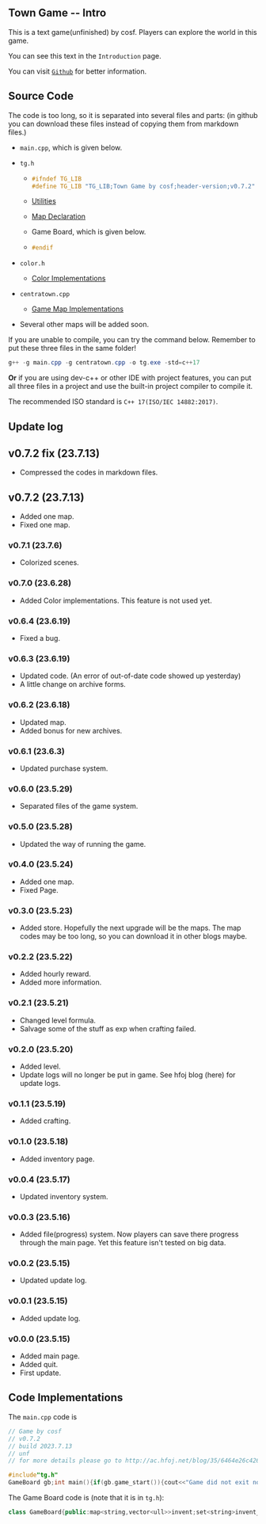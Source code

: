 ## Town Game -- Intro

This is a text game(unfinished) by cosf. Players can explore the world in this game.

You can see this text in the `Introduction` page.

You can visit [`Github`](https://github.com/FelixYu2021202/Town-Game/) for better information.

## Source Code

The code is too long, so it is separated into several files and parts: (in github you can download these files instead of copying them from markdown files.)

- `main.cpp`, which is given below.
- `tg.h`

  - ```cpp
    #ifndef TG_LIB
    #define TG_LIB "TG_LIB;Town Game by cosf;header-version;v0.7.2"
    ```

  - [Utilities](/blog/35/64731bf78710066d92d29796 "utility.md")
  - [Map Declaration](/blog/35/64731bf78710066d92d29796 "utility.md")
  - Game Board, which is given below.

  - ```cpp
    #endif
    ```

- `color.h`

  - [Color Implementations](/blog/35/649c3222da214f061b5d5cc5 "color.md")

- `centratown.cpp`

  - [Game Map Implementations](/blog/35/646cb7b28710066d92d00a77#1684846514151 "centratown.md")
- Several other maps will be added soon.

If you are unable to compile, you can try the command below. Remember to put these three files in the same folder!

```powershell
g++ -g main.cpp -g centratown.cpp -o tg.exe -std=c++17
```

**Or** if you are using dev-c++ or other IDE with project features, you can put all three files in a project and use the built-in project compiler to compile it.

The recommended ISO standard is `C++ 17(ISO/IEC 14882:2017)`.

## Update log

## v0.7.2 fix (23.7.13)

- Compressed the codes in markdown files.

## v0.7.2 (23.7.13)

- Added one map.
- Fixed one map.

### v0.7.1 (23.7.6)

- Colorized scenes.

### v0.7.0 (23.6.28)

- Added Color implementations.
  This feature is not used yet.

### v0.6.4 (23.6.19)

- Fixed a bug.

### v0.6.3 (23.6.19)

- Updated code. (An error of out-of-date code showed up yesterday)
- A little change on archive forms.

### v0.6.2 (23.6.18)

- Updated map.
- Added bonus for new archives.

### v0.6.1 (23.6.3)

- Updated purchase system.

### v0.6.0 (23.5.29)

- Separated files of the game system.

### v0.5.0 (23.5.28)

- Updated the way of running the game.

### v0.4.0 (23.5.24)

- Added one map.
- Fixed Page.

### v0.3.0 (23.5.23)

- Added store.
  Hopefully the next upgrade will be the maps.
  The map codes may be too long, so you can download it in other blogs maybe.

### v0.2.2 (23.5.22)

- Added hourly reward.
- Added more information.

### v0.2.1 (23.5.21)

- Changed level formula.
- Salvage some of the stuff as exp when crafting failed.

### v0.2.0 (23.5.20)

- Added level.
- Update logs will no longer be put in game.
  See hfoj blog (here) for update logs.

### v0.1.1 (23.5.19)

- Added crafting.

### v0.1.0 (23.5.18)

- Added inventory page.

### v0.0.4 (23.5.17)

- Updated inventory system.

### v0.0.3 (23.5.16)

- Added file(progress) system.
  Now players can save there progress through the main page.
  Yet this feature isn't tested on big data.

### v0.0.2 (23.5.15)

- Updated update log.

### v0.0.1 (23.5.15)

- Added update log.

### v0.0.0 (23.5.15)

- Added main page.
- Added quit.
- First update.

## Code Implementations

The `main.cpp` code is

```cpp
// Game by cosf
// v0.7.2
// build 2023.7.13
// unf
// for more details please go to http://ac.hfoj.net/blog/35/6464e26c426c19a595da2748#1684333164277

#include"tg.h"
GameBoard gb;int main(){if(gb.game_start()){cout<<"Game did not exit normally."<<endc;return-1;}return 0;}
```

The Game Board code is (note that it is in `tg.h`):

```cpp
class GameBoard{public:map<string,vector<ull>>invent;set<string>invent_names;mt19937_64 tst;void invent_cleanup(){set<string>res_in;for(string in:invent_names){int ii=0;for(int i=0;i<10;i++){if(invent[in][i]!=0){res_in.insert(in);ii=1;break;}}if(!ii&&invent[in].size()){invent.erase(in);}}invent_names=res_in;}void invent_add(string type,int lv,ull num){if(!invent_names.count(type)){invent_names.insert(type);invent[type]=vector<ull>(10);}invent[type][lv]+=num;}bool check_purchase(string type,int lv,ull num){if(!invent_names.count(type)){return false;}return invent[type][lv]>=num;}void invent_purchase(string type,int lv,ull num){invent[type][lv]-=num;}ull sucde[9]={4,20,100,50,100,250,1000,4000,20000};ull sucnu[9]={1,1,3,1,1,1,1,1,1};ull cvslu[9]={3,15,20,30,50,100,250,750,2500};ull cvsld[10]={0,5,25,45,70,150,400,1500,7000,35000};ull craft(ull num,ull de,ull nu){ull res=0;for(int i=1;i<=num;i++){res+=(tst()%de)<nu;}return res;}string scr[10]={"25%   ","5%    ","3%    ","2%    ","1%    ","0.4%  ","0.1%  ","0.025%","0.005%"};vector<void(*)()>lvc;int level=1;ull lne[100]={0,100,250,1250,5000,25000,125000,500000,2500000,12500000,50000000,250000000,1250000000,5000000000};ull expr[10]={0,0,0,1,1,2,4,7,14};ull exp=0;vector<pii>ulb{{0,0},{0,10},{1,10},{2,9},{3,6},{3,35},{4,8},{5,1},{5,6},{5,16},{6,1},{6,5},{6,15},{7,1}};void update_level(){while(exp>=lne[level]){exp-=lne[level];invent_add("coin",ulb[level].first,ulb[level].second);level++;}}void get_exp(ull num){exp+=num;update_level();}ull lstr=0;pii purchase(string sn,string in,int sc,int c){vector<int>able;vector<ull>nd(10,0);int c0=c;for(int i=sc;i;i--){c0*=cvsld[i];}for(int i=0;i<sc;i++){if(check_purchase(in,i,c0)){able.push_back(i);nd[i]=c0;}c0/=cvsld[i+1];}for(int i=sc;i<10;i++){if(check_purchase(in,i,c)){able.push_back(i);nd[i]=c;}c=ceil(c*1.0L/cvslu[i]);}if(!able.size()){lvc[sc]();cout<<"   Purchase"<<endc;cout<<endc;cout<<red<<"You don't have enough to buy it!"<<endc;cout<<"Enter to be back."<<endc;string input;getline(cin,input);return{-1,-1};}int slen=max(8UL,2+in.length());lvc[sc]();cout<<"   Purchase"<<endc;cout<<sn<<endc;cout<<endc;cout<<"These are the options you can choose (only one):"<<endc;cout<<yellow<<"|"<<string("-")*slen<<"|"<<string("-------|")*able.size()<<endc;cout<<yellow<<"| "<<left<<setw(slen-1)<<"level"<<"|";for(int i:able){lvc[i]();cout<<"  "<<left<<setw(4)<<i<<yellow<<" |";}cout<<endc;cout<<yellow<<"|"<<string("-")*slen<<"|"<<string("-------|")*able.size()<<endc;cout<<yellow<<"| "<<left<<setw(slen-1)<<in<<"|";for(int i:able){lvc[i]();cout<<"  "<<left<<setw(4)<<itos(invent[in][i])<<yellow<<" |";}cout<<endc;cout<<yellow<<"|"<<string("-")*slen<<"|"<<string("-------|")*able.size()<<endc;cout<<yellow<<"|"<<string(" ")*slen<<"|";for(int i:able){cout<<red<<" -"<<left<<setw(4)<<itos(nd[i])<<yellow<<" |";}cout<<endc;cout<<yellow<<"|"<<string("-")*slen<<"|"<<string("-------|")*able.size()<<endc;cout<<yellow<<"| "<<left<<setw(slen-1)<<"result"<<"|";for(int i:able){lvc[i]();cout<<"  "<<left<<setw(4)<<itos(invent[in][i]-nd[i])<<yellow<<" |";}cout<<endc;cout<<yellow<<"|"<<string("-")*slen<<"|"<<string("-------|")*able.size()<<endc;cout<<"Please enter the choice("<<green<<"0"<<reset<<" ~ "<<white<<"9"<<reset<<") or abort(any other)."<<endc;string input;getline(cin,input);if(isdigit(input[0])){if(nd[input[0]^'0']){invent_purchase(in,input[0]^'0',nd[input[0]^'0']);return{input[0]^'0',nd[input[0]^'0']};}}return{-1,0};}pii consume(string sn,string in,int sc,ull de,ull num,ull mud,ull mun){vector<int>able;vector<puu>rate;for(int i=0;i<10;i++){if(check_purchase(in,i,1)){able.push_back(i);}}while(sc>0){de*=mun;num*=mud;tie(de,num)=reduce({de,num});sc--;}cout<<"   Choose one to consume."<<endc;cout<<sn<<endc;cout<<endc;int slen=max(13UL,in.length()+2);cout<<"These are the options you can choose (only one):"<<endc;cout<<yellow<<"|"<<string("-")*slen<<"|"<<string("--------|")*able.size()<<endc;cout<<yellow<<"| "<<left<<setw(slen-1)<<"level"<<"|";for(int i:able){lvc[i]();cout<<" "<<left<<setw(6)<<i<<yellow<<" |";}cout<<endc;cout<<yellow<<"|"<<string("-")*slen<<"|"<<string("--------|")*able.size()<<endc;cout<<yellow<<"| "<<left<<setw(slen-1)<<in<<"|";for(int i:able){lvc[i]();cout<<" "<<left<<setw(6)<<itos(invent[in][i])<<yellow<<" |";}cout<<endc;cout<<yellow<<"|"<<string("-")*slen<<"|"<<string("--------|")*able.size()<<endc;cout<<yellow<<"| "<<left<<setw(slen-1)<<"remain rate"<<"|";for(int i=0;i<9;i++){rate.push_back({de,num});if(binary_search(able.begin(),able.end(),i)){lvc[i]();cout<<" "<<left<<setw(5)<<to_string(num*100UL*1.0L/de).substr(0,5)<<"%"<<yellow<<" |";}de*=mud;num*=mun;tie(de,num)=reduce({de,num});}cout<<endc;cout<<yellow<<"|"<<string("-")*slen<<"|"<<string("--------|")*able.size()<<endc;cout<<"Please enter the choice("<<green<<"0"<<reset<<" ~ "<<white<<"9"<<reset<<") or abort(any other)."<<endc;string input;getline(cin,input);if(isdigit(input[0])){if(binary_search(able.begin(),able.end(),input[0]^'0')){ull rem=craft(1UL,rate[input[0]^'0'].first,rate[input[0]^'0'].second);if(!rem){invent_purchase(in,input[0]^'0',1);}return{input[0]^'0',1UL-rem};}}return{-1,0};}SGET_RET main_page(string arg){cout<<"          Main page"<<endc;cout<<magenta<<"> Inventory(C) > Level(E)"<<endc;cout<<green<<"> Store(P)"<<endc;cout<<blue<<"> Explore(F)"<<endc;cout<<green<<"> Load(L)      > Save(S)"<<endc;cout<<red<<"> Quit(Q)      > Save & Quit(A)"<<endc;cout<<"> Introduction(I)"<<endc;string input;while(getline(cin,input)){System_Clear();if(input=="Q"){return sget("exit;exit;");}elif(input=="I"){return sget("introduction;exit;");}elif(input=="L"){return sget("load_invent;load;");}elif(input=="S"){return sget("load_invent;save;main_page;");}elif(input=="A"){return sget("load_invent;save;exit;");}elif(input=="C"){return sget("invent_page;main_page;exit;");}elif(input=="E"){return sget("level_page;main_page;exit;");}elif(input=="P"){return sget("store_page;main_page;exit;");}elif(input=="F"){return sget("town_1;main_page;exit;");}cout<<"          Main page"<<endc;cout<<magenta<<"> Inventory(C) > Level(E)"<<endc;cout<<green<<"> Store(P)"<<endc;cout<<blue<<"> Explore(F)"<<endc;cout<<green<<"> Load(L)      > Save(S)"<<endc;cout<<red<<"> Quit(Q)      > Save & Quit(A)"<<endc;cout<<"> Introduction(I)"<<endc;}return sget("exit;exit;");}SGET_RET introduction(string arg){cout<<"    Introduction"<<endc;cout<<"This is a text game(unfinished) by "<<blue<<"cosf"<<reset<<". Players can explore the world in this game."<<endc;cout<<endc;cout<<red<<"> Exit(Q)"<<endc;string input;while(getline(cin,input)){System_Clear();if(input=="Q"){return sget("main_page;exit;");}cout<<"    Introduction"<<endc;cout<<"This is a text game(unfinished) by "<<blue<<"cosf"<<reset<<". Players can explore the world in this game."<<endc;cout<<endc;cout<<red<<"> Exit(Q)"<<endc;}return sget("exit;exit;");}SGET_RET load_invent(string arg){SGET_RET par=sget(arg);if(par.curtsk=="save"){cout<<green<<"   Save Game Progress"<<endc;cout<<"Which file do you want to save to?"<<endc<<green;string fin;cin>>fin;cout<<reset;invent_cleanup();update_level();ofstream file(fin);file<<"comment;saved - "<<time(0)<<", load saved;";file<<"invent;"<<invent.size()<<";";for(pair<string,vector<ull>>iter:invent){file<<iter.first<<";";for(int i=0;i<10;i++){file<<iter.second[i]<<";";}}file<<"level;"<<level<<";"<<exp<<";";file<<"reward;"<<lstr<<";";file<<"maps;";file<<"town_1;"<<town_1.save();file<<"plains_2;"<<plains_2.save();return sget(par.curarg+"exit;");}elif(par.curtsk=="load"){cout<<green<<"   Load Game Progress"<<endc;cout<<"Which file do you want to load?"<<endc<<green;string fin;cin>>fin;cout<<reset;ifstream file(fin);invent.clear();invent_names.clear();string dat;getline(file,dat);SGET_RET tgm=sget(dat);while(tgm.curtsk.size()){if(tgm.curtsk=="comment"){next(tgm);next(tgm);}if(tgm.curtsk=="invent"){next(tgm);int nos=stoi(tgm.curtsk);next(tgm);for(int i=0;i<nos;i++){string stfn=tgm.curtsk;next(tgm);for(int j=0;j<10;j++){invent_add(stfn,j,stoi(tgm.curtsk));next(tgm);}}}if(tgm.curtsk=="level"){next(tgm);level=stoi(tgm.curtsk);next(tgm);exp=stoi(tgm.curtsk);next(tgm);}if(tgm.curtsk=="reward"){next(tgm);lstr=stoi(tgm.curtsk);next(tgm);}if(tgm.curtsk=="maps"){next(tgm);if(tgm.curtsk=="town_1"){tgm=town_1.load(tgm);}if(tgm.curtsk=="plains_2"){tgm=plains_2.load(tgm);}}}invent_cleanup();update_level();return sget("main_page;exit;");}return sget("exit;exit;");}SGET_RET invent_page(string arg){invent_cleanup();string craft_line="(Place for crafting)";cout<<magenta<<"    Inventory"<<endc;cout<<endc;cout<<red<<craft_line<<endc;cout<<endc;cout<<yellow<<"|--------------------|------|------|------|------|------|------|------|------|------|------|"<<endc;cout<<yellow<<"| Name of Stuff      |";for(int i=0;i<10;i++){lvc[i]();cout<<" lv."<<i<<" "<<yellow<<"|";}cout<<endc;for(string in:invent_names){cout<<yellow<<"|--------------------|------|------|------|------|------|------|------|------|------|------|"<<endc;cout<<"| "<<left<<setw(18)<<in<<" |";for(int i=0;i<10;i++){lvc[i]();cout<<" "<<left<<setw(4)<<itos(invent[in][i])<<" "<<yellow<<"|";}cout<<endc;}cout<<yellow<<"|--------------------|------|------|------|------|------|------|------|------|------|------|"<<endc;cout<<endc;cout<<red<<"> Exit(Q)"<<endc;cout<<magenta<<"> Craft(C): "<<reset<<"the form is \"" << magenta << "C" << reset << ";type;" << yellow << "level" << reset << ";number;\", for example, \"" << magenta << "C" << reset << ";wood;" << green << "0" << reset << ";2\""<<endc;cout<<red<<"tips: Make sure you really want to craft it, since it's not undo-able."<<endc;cout<<"The success rates are:"<<endc;cout<<yellow<<"|--------|--------|--------|--------|--------|--------|--------|--------|--------|"<<endc;cout<<yellow<<"|";for(int i=0;i<9;i++){cout<<" "<<reset<<"lv";lvc[i]();cout<<i<<reset<<"=>";lvc[i+1]();cout<<i+1<<yellow<<" |";}cout<<endc;cout<<yellow<<"|";for(int i=0;i<9;i++){lvc[i+1]();cout<<" "<<scr[i]<<" "<<yellow<<"|";}cout<<endc;cout<<yellow<<"|--------|--------|--------|--------|--------|--------|--------|--------|--------|"<<endc;cout<<endc;cout<<green<<"> Hourly Reward(D): if the last time you get this reward is over 1h, you will get 10 lv.0(1 for lv. 6+, 2 for lv. 9+) coins."<<endc;string input;while(getline(cin,input)){if(input=="Q"){return sget(arg);}elif(input=="D"){ull now=time(0);if(now-lstr>=3600){lstr=now;if(level<6){invent_add("coin",0,10);}elif(level<9){invent_add("coin",1,10);}else{invent_add("coin",2,10);}}}else{SGET_RET intask=sget(input);if(intask.curtsk=="C"){next(intask);string in=intask.curtsk;next(intask);int lv=stoi(intask.curtsk);next(intask);ull nb=stoi(intask.curtsk);if(invent_names.count(in)&&0<=lv&&lv<9&&invent[in][lv]>=nb){ull suc=craft(nb,sucde[lv],sucnu[lv]);ull fld=nb-suc;get_exp(fld*expr[lv]);craft_line=" lv."+itos(lv)+" "+in+" * "+itos(nb)+" ==> lv."+itos(lv+1)+" "+in+" * "+itos(suc);invent_add(in,lv+1,suc);invent_purchase(in,lv,nb);}}}System_Clear();cout<<magenta<<"    Inventory"<<endc;cout<<endc;cout<<red<<craft_line<<endc;cout<<endc;cout<<yellow<<"|--------------------|------|------|------|------|------|------|------|------|------|------|"<<endc;cout<<yellow<<"| Name of Stuff      |";for(int i=0;i<10;i++){lvc[i]();cout<<" lv."<<i<<" "<<yellow<<"|";}cout<<endc;for(string in:invent_names){cout<<yellow<<"|--------------------|------|------|------|------|------|------|------|------|------|------|"<<endc;cout<<"| "<<left<<setw(18)<<in<<" |";for(int i=0;i<10;i++){lvc[i]();cout<<" "<<left<<setw(4)<<itos(invent[in][i])<<" "<<yellow<<"|";}cout<<endc;}cout<<yellow<<"|--------------------|------|------|------|------|------|------|------|------|------|------|"<<endc;cout<<endc;cout<<red<<"> Exit(Q)"<<endc;cout<<magenta<<"> Craft(C): "<<reset<<"the form is \"" << magenta << "C" << reset << ";type;" << yellow << "level" << reset << ";number;\", for example, \"" << magenta << "C" << reset << ";wood;" << green << "0" << reset << ";2\""<<endc;cout<<red<<"tips: Make sure you really want to craft it, since it's not undo-able."<<endc;cout<<"The success rates are:"<<endc;cout<<yellow<<"|--------|--------|--------|--------|--------|--------|--------|--------|--------|"<<endc;cout<<yellow<<"|";for(int i=0;i<9;i++){cout<<" "<<reset<<"lv";lvc[i]();cout<<i<<reset<<"=>";lvc[i+1]();cout<<i+1<<yellow<<" |";}cout<<endc;cout<<yellow<<"|";for(int i=0;i<9;i++){lvc[i+1]();cout<<" "<<scr[i]<<" "<<yellow<<"|";}cout<<endc;cout<<yellow<<"|--------|--------|--------|--------|--------|--------|--------|--------|--------|"<<endc;cout<<endc;cout<<green<<"> Hourly Reward(D): if the last time you get this reward is over 1h, you will get 10 lv.0(1 for lv. 6+, 2 for lv. 9+) coins."<<endc;}return sget(arg);}SGET_RET level_page(string arg){update_level();cout<<magenta<<"    Level"<<endc;cout<<"Currently your level is lv.";lvc[level-1]();cout<<level<<'.'<<endc;lvc[level-1]();cout<<right<<setw(15)<<exp<<reset<<" / ";lvc[level-1]();cout<<left<<setw(15)<<lne[level]<<endc;int sw=exp*31/lne[level];int rt=31-sw;cout<<"[";lvc[level-1]();cout<<string("*")*sw<<reset<<string(" ")*rt<<"]"<<endc;cout<<endc;cout<<"> Exit(Q)"<<endc;string input;while(getline(cin,input)){if(input=="Q"){return sget(arg);}}return sget(arg);}SGET_RET store_page(string arg){cout<<"   Version's Offer"<<endc;cout<<endc;cout<<green<<"> lv.0 wood * 10 (5 * lv.0 coins) (1)"<<endc;cout<<green<<"> lv.0 rock * 10 (6 * lv.0 coins) (2)"<<endc;cout<<yellow<<"> lv.1 stone * 1 (3 * lv.1 coins) (3)"<<endc;cout<<yellow<<"> lv.1 plank * 1 (2 * lv.1 coins) (4)"<<endc;cout<<endc;cout<<"> Exit(Q)"<<endc;string input;while(getline(cin,input)){if(input=="Q"){return sget(arg);}elif(input=="1"){if(purchase("lv.0 wood * 10","coin",0,5).first!=-1){invent_add("wood",0,10);}}elif(input=="2"){if(purchase("lv.0 rock * 10","coin",0,6).first!=-1){invent_add("rock",0,10);}}elif(input=="3"){if(purchase("lv.1 stone * 1","coin",1,3).first!=-1){invent_add("stone",1,1);}}elif(input=="4"){if(purchase("lv.1 plank * 1","coin",1,2).first!=-1){invent_add("plank",1,1);}}System_Clear();cout<<"   Version's Offer"<<endc;cout<<endc;cout<<green<<"> lv.0 wood * 10 (5 * lv.0 coins) (1)"<<endc;cout<<green<<"> lv.0 rock * 10 (6 * lv.0 coins) (2)"<<endc;cout<<yellow<<"> lv.1 stone * 1 (3 * lv.1 coins) (3)"<<endc;cout<<yellow<<"> lv.1 plank * 1 (2 * lv.1 coins) (4)"<<endc;cout<<endc;cout<<"> Exit(Q)"<<endc;}return sget(arg);}Town_1 town_1;Plains_2 plains_2;GameBoard(){tst=mt19937_64(time(0));invent_add("coin",0,50);lvc.push_back(set_green);lvc.push_back(set_green);lvc.push_back(set_yellow);lvc.push_back(set_yellow);lvc.push_back(set_blue);lvc.push_back(set_magenta);lvc.push_back(set_red);lvc.push_back(set_cyan);lvc.push_back(set_black);lvc.push_back(set_white);}int game_start(){string start_task="main_page;exit;";SGET_RET task=sget(start_task);while(task.curtsk.size()){System_Clear();if(task.curtsk=="main_page"){task=main_page(task.curarg);}elif(task.curtsk=="exit"){return 0;}elif(task.curtsk=="introduction"){task=introduction(task.curarg);}elif(task.curtsk=="load_invent"){task=load_invent(task.curarg);}elif(task.curtsk=="invent_page"){task=invent_page(task.curarg);}elif(task.curtsk=="level_page"){task=level_page(task.curarg);}elif(task.curtsk=="store_page"){task=store_page(task.curarg);}elif(task.curtsk=="town_1"){task=town_1(task.curarg);}elif(task.curtsk=="plains_2"){task=plains_2(task.curarg);}else{task=SGET_RET{};}}return-1;}};
```
